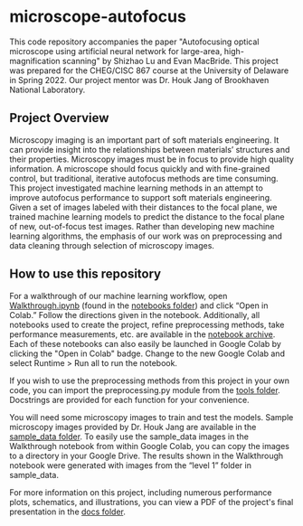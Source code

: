 # microscope-autofocus
This code repository accompanies the paper "Autofocusing optical microscope using artificial neural network for large-area, high-magnification scanning" by Shizhao Lu and Evan MacBride. This project was prepared for the CHEG/CISC 867 course at the University of Delaware in Spring 2022. Our project mentor was Dr. Houk Jang of Brookhaven National Laboratory.

## Project Overview
Microscopy imaging is an important part of soft materials engineering. It can provide insight into the relationships between materials’ structures and their properties. Microscopy images must be in focus to provide high quality information. A microscope should focus quickly and with fine-grained control, but traditional, iterative autofocus methods are time consuming. This project investigated machine learning methods in an attempt to improve autofocus performance to support soft materials engineering. Given a set of images labeled with their distances to the focal plane, we trained machine learning models to predict the distance to the focal plane of new, out-of-focus test images. Rather than developing new machine learning algorithms, the emphasis of our work was on preprocessing and data cleaning through selection of microscopy images.

## How to use this repository
For a walkthrough of our machine learning workflow, open [Walkthrough.ipynb](https://github.com/evanmacbride/microscope-autofocus/blob/main/notebooks/Walkthrough.ipynb) (found in the [notebooks folder](https://github.com/evanmacbride/microscope-autofocus/tree/main/notebooks)) and click “Open in Colab.” Follow the directions given in the notebook. Additionally, all notebooks used to create the project, refine preprocessing methods, take performance measurements, etc. are available in the [notebook archive](https://github.com/evanmacbride/microscope-autofocus/tree/main/notebooks/archive). Each of these notebooks can also easily be launched in Google Colab by clicking the "Open in Colab" badge. Change to the new Google Colab and select Runtime > Run all to run the notebook.

If you wish to use the preprocessing methods from this project in your own code, you can import the preprocessing.py module from the [tools folder](https://github.com/evanmacbride/microscope-autofocus/tree/main/tools). Docstrings are provided for each function for your convenience.

You will need some microscopy images to train and test the models. Sample microscopy images provided by Dr. Houk Jang are available in the [sample_data  folder](https://github.com/evanmacbride/microscope-autofocus/tree/main/sample_data). To easily use the sample_data images in the Walkthrough notebook from within Google Colab, you can copy the images to a directory in your Google Drive. The results shown in the Walkthrough notebook were generated with images from the “level 1” folder in sample_data.

For more information on this project, including numerous performance plots, schematics, and illustrations, you can view a PDF of the project's final presentation in the [docs folder](https://github.com/evanmacbride/microscope-autofocus/tree/main/docs).
